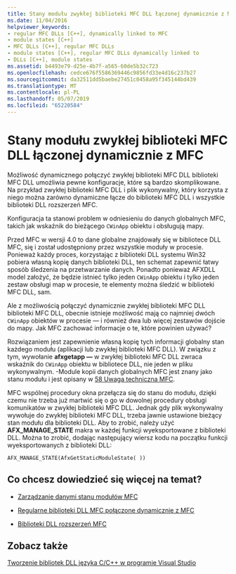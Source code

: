 ```yaml
---
title: Stany modułu zwykłej biblioteki MFC DLL łączonej dynamicznie z MFC
ms.date: 11/04/2016
helpviewer_keywords:
- regular MFC DLLs [C++], dynamically linked to MFC
- module states [C++]
- MFC DLLs [C++], regular MFC DLLs
- module states [C++], regular MFC DLLs dynamically linked to
- DLLs [C++], module states
ms.assetid: b4493e79-d25e-4b7f-a565-60de5b32c723
ms.openlocfilehash: cedce676f5586369446c9856fd33e4d16c237b27
ms.sourcegitcommit: da32511dd5baebe27451c0458a95f345144bd439
ms.translationtype: MT
ms.contentlocale: pl-PL
ms.lasthandoff: 05/07/2019
ms.locfileid: "65220584"
---
```

# <a name="module-states-of-a-regular-mfc-dll-dynamically-linked-to-mfc"></a>Stany modułu zwykłej biblioteki MFC DLL łączonej dynamicznie z MFC

Możliwość dynamicznego połączyć zwykłej biblioteki MFC DLL biblioteki MFC DLL umożliwia pewne konfiguracje, które są bardzo skomplikowane. Na przykład zwykłej biblioteki MFC DLL i plik wykonywalny, który korzysta z niego można zarówno dynamiczne łącze do biblioteki MFC DLL i wszystkie biblioteki DLL rozszerzeń MFC.

Konfiguracja ta stanowi problem w odniesieniu do danych globalnych MFC, takich jak wskaźnik do bieżącego `CWinApp` obiektu i obsługują mapy.

Przed MFC w wersji 4.0 to dane globalne znajdowały się w bibliotece DLL MFC, się i został udostępniony przez wszystkie moduły w procesie. Ponieważ każdy proces, korzystając z biblioteki DLL systemu Win32 pobiera własną kopię danych biblioteki DLL, ten schemat zapewnić łatwy sposób śledzenia na przetwarzanie danych. Ponadto ponieważ AFXDLL model założyć, że będzie istnieć tylko jeden `CWinApp` obiektu i tylko jeden zestaw obsługi map w procesie, te elementy można śledzić w biblioteki MFC DLL, sam.

Ale z możliwością połączyć dynamicznie zwykłej biblioteki MFC DLL biblioteki MFC DLL, obecnie istnieje możliwość mają co najmniej dwóch `CWinApp` obiektów w procesie — i również dwa lub więcej zestawów dojście do mapy. Jak MFC zachować informacje o te, które powinien używać?

Rozwiązaniem jest zapewnienie własną kopię tych informacji globalny stan każdego modułu (aplikacji lub zwykłej biblioteki MFC DLL). W związku z tym, wywołanie **afxgetapp —** w zwykłej biblioteki MFC DLL zwraca wskaźnik do `CWinApp` obiektu w bibliotece DLL, nie jeden w pliku wykonywalnym. -Module kopii danych globalnych MFC jest znany jako stanu modułu i jest opisany w [58 Uwaga techniczna MFC](../mfc/tn058-mfc-module-state-implementation.md).

MFC wspólnej procedury okna przełącza się do stanu do modułu, dzięki czemu nie trzeba już martwić się o go w dowolnej procedury obsługi komunikatów w zwykłej biblioteki MFC DLL. Jednak gdy plik wykonywalny wywołuje do zwykłej biblioteki MFC DLL, trzeba jawnie ustawione bieżący stan modułu dla biblioteki DLL. Aby to zrobić, należy użyć **AFX_MANAGE_STATE** makra w każdej funkcji wyeksportowane z biblioteki DLL. Można to zrobić, dodając następujący wiersz kodu na początku funkcji wyeksportowanych z biblioteki DLL:

```
AFX_MANAGE_STATE(AfxGetStaticModuleState( ))
```

## <a name="what-do-you-want-to-know-more-about"></a>Co chcesz dowiedzieć się więcej na temat?

- [Zarządzanie danymi stanu modułów MFC](../mfc/managing-the-state-data-of-mfc-modules.md)

- [Regularne biblioteki DLL MFC połączone dynamicznie z MFC](regular-dlls-dynamically-linked-to-mfc.md)

- [Biblioteki DLL rozszerzeń MFC](extension-dlls-overview.md)

## <a name="see-also"></a>Zobacz także

[Tworzenie bibliotek DLL języka C/C++ w programie Visual Studio](dlls-in-visual-cpp.md)
